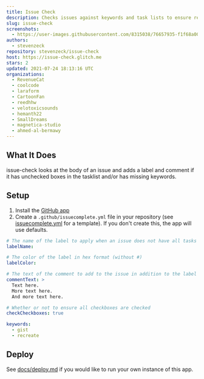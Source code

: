 ```yaml
---
title: Issue Check
description: Checks issues against keywords and task lists to ensure required info is there
slug: issue-check
screenshots:
  - https://user-images.githubusercontent.com/8315038/76657935-f1f68a00-6540-11ea-9f38-57410f71a49a.png
authors:
  - stevenzeck
repository: stevenzeck/issue-check
host: https://issue-check.glitch.me
stars: 2
updated: 2021-07-24 18:13:16 UTC
organizations:
  - RevenueCat
  - coolcode
  - laraform
  - CartoonFan
  - reedhhw
  - velotoxicsounds
  - hemanth22
  - SmallDreams
  - magnetica-studio
  - ahmed-al-bermawy
---
```


## What It Does

issue-check looks at the body of an issue and adds a label and comment if it has unchecked boxes in the tasklist and/or has missing keywords.

## Setup

1. Install the [GitHub app](https://github.com/apps/issue-check)
2. Create a `.github/issuecomplete.yml` file in your repository (see [issuecomplete.yml](https://github.com/stevenzeck/issue-check/blob/master/issuecomplete.yml) for a template). If you don't create this, the app will use defaults.

```yaml
# The name of the label to apply when an issue does not have all tasks checked
labelName:

# The color of the label in hex format (without #)
labelColor:

# The text of the comment to add to the issue in addition to the label
commentText: >
  Text here.
  More text here.
  And more text here.

# Whether or not to ensure all checkboxes are checked
checkCheckboxes: true  

keywords:
  - gist
  - recreate
```

## Deploy

See [docs/deploy.md](https://github.com/stevenzeck/issue-check/blob/master/docs/deploy.md) if you would like to run your own instance of this app.
